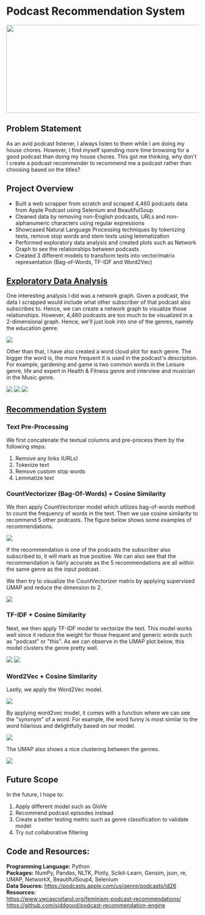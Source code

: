 # Podcast Recommendation System
  
<img src="https://github.com/Peter-Chong/Podcast-Recommendation-System/blob/main/images/podcast-recs-blog-header-815x380.png" width="900" height="230" />

## Problem Statement

As an avid podcast listener, I always listen to them while I am doing my house chores. However, I find myself spending more time browsing for a good podcast than doing my house chores. This got me thinking, why don't I create a podcast recommender to recommend me a podcast rather than choosing based on the titles?

## Project Overview

* Built a web scrapper from scratch and scraped 4,460 podcasts data from Apple Podcast using Selenium and BeautifulSoup  
* Cleaned data by removing non-English podcasts, URLs and non-alphanumeric characters using regular expressions  
* Showcased Natural Language Processing techniques by tokenizing texts, remove stop words and stem texts using lemmatization  
* Performed exploratory data analysis and created plots such as Network Graph to see the relationships between podcasts  
* Created 3 different models to transform texts into vector/matrix representation (Bag-of-Words, TF-IDF and Word2Vec)

## [Exploratory Data Analysis](https://nbviewer.jupyter.org/github/Peter-Chong/Podcast-Recommendation-System/blob/main/notebook/Exploratory%20Data%20Analysis.ipynb)

One interesting analysis I did was a network graph. Given a podcast, the data I scrapped would include what other subscriber of that podcast also subscribes to. Hence, we can create a network graph to visualize those relationships. However, 4,460 podcasts are too much to be visualized in a 2-dimensional graph. Hence, we'll just look into one of the genres, namely the education genre.

<img src="https://github.com/Peter-Chong/Podcast-Recommendation-System/blob/main/images/map.png" />

Other than that, I have also created a word cloud plot for each genre. The bigger the word is, the more frequent it is used in the podcast's description. For example, gardening and game is two common words in the Leisure genre, life and expert in Health & Fitness genre and interview and musician in the Music genre.

<img src="https://github.com/Peter-Chong/Podcast-Recommendation-System/blob/main/images/leisure.png" />

<img src="https://github.com/Peter-Chong/Podcast-Recommendation-System/blob/main/images/health.png" />

<img src="https://github.com/Peter-Chong/Podcast-Recommendation-System/blob/main/images/music.png" />

## [Recommendation System](https://nbviewer.jupyter.org/github/Peter-Chong/Podcast-Recommendation-System/blob/main/notebook/Recommendation.ipynb)

### Text Pre-Processing

We first concatenate the textual columns and pre-process them by the following steps:
1. Remove any links (URLs)
2. Tokenize text
3. Remove custom stop words
4. Lemmatize text

### CountVectorizer (Bag-Of-Words) + Cosine Similarity

We then apply CountVectorizer model which utilizes bag-of-words method to count the frequency of words in the text. Then we use cosine similarity to recommend 5 other podcasts. The figure below shows some examples of recommendations.

<img src="https://github.com/Peter-Chong/Podcast-Recommendation-System/blob/main/images/bow_recs.png" />

If the recommendation is one of the podcasts the subscriber also subscribed to, it will mark as true positive. We can also see that the recommendation is fairly accurate as the 5 recommendations are all within the same genre as the input podcast.  
  
We then try to visualize the CountVectorizer matrix by applying supervised UMAP and reduce the dimension to 2. 

<img src="https://github.com/Peter-Chong/Podcast-Recommendation-System/blob/main/images/bow_umap.png" />

### TF-IDF + Cosine Similarity

Next, we then apply TF-IDF model to vectorize the text. This model works well since it reduce the weight for those frequent and generic words such as "podcast" or "this". As we can observe in the UMAP plot below, this model clusters the genre pretty well.

<img src="https://github.com/Peter-Chong/Podcast-Recommendation-System/blob/main/images/tfidf_recs.png" />

<img src="https://github.com/Peter-Chong/Podcast-Recommendation-System/blob/main/images/tfidf_umap.png" />

### Word2Vec + Cosine Similarity

Lastly, we apply the Word2Vec model. 

<img src="https://github.com/Peter-Chong/Podcast-Recommendation-System/blob/main/images/w2v_recs.png" />

By applying word2vec model, it comes with a function where we can see the "synonym" of a word. For example, the word funny is most similar to the word hilarious and delightfully based on our model.

<img src="https://github.com/Peter-Chong/Podcast-Recommendation-System/blob/main/images/w2v_top10.png" />

The UMAP also shows a nice clustering between the genres.

<img src="https://github.com/Peter-Chong/Podcast-Recommendation-System/blob/main/images/w2v_umap.png" />

## Future Scope

In the future, I hope to:
1) Apply different model such as GloVe
2) Recommend podcast episodes instead
3) Create a better testing metric such as genre classification to validate model
4) Try out collaborative filtering

## Code and Resources:  
**Programming Language:** Python  
**Packages:** NumPy, Pandas, NLTK, Plotly, Scikit-Learn, Gensim, json, re, UMAP, NetworkX, BeautifulSoup4, Selenium    
**Data Soucres:** https://podcasts.apple.com/us/genre/podcasts/id26  
**Resources:**  
https://www.ywcascotland.org/feminism-podcast-recommendations/  
https://github.com/siddgood/podcast-recommendation-engine
